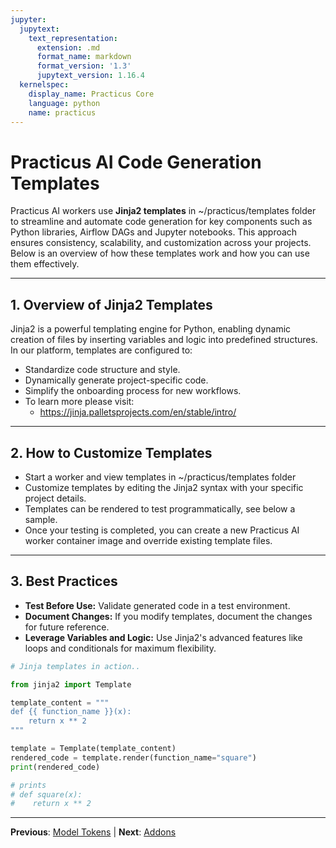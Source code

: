 ```yaml
---
jupyter:
  jupytext:
    text_representation:
      extension: .md
      format_name: markdown
      format_version: '1.3'
      jupytext_version: 1.16.4
  kernelspec:
    display_name: Practicus Core
    language: python
    name: practicus
---
```


# Practicus AI Code Generation Templates

Practicus AI workers use **Jinja2 templates** in ~/practicus/templates folder to streamline and automate code generation for key components such as Python libraries, Airflow DAGs and Jupyter notebooks. This approach ensures consistency, scalability, and customization across your projects. Below is an overview of how these templates work and how you can use them effectively.

---

## 1. **Overview of Jinja2 Templates**
Jinja2 is a powerful templating engine for Python, enabling dynamic creation of files by inserting variables and logic into predefined structures. In our platform, templates are configured to:
- Standardize code structure and style.
- Dynamically generate project-specific code.
- Simplify the onboarding process for new workflows.
- To learn more please visit:
    - https://jinja.palletsprojects.com/en/stable/intro/

---

## 2. **How to Customize Templates**
- Start a worker and view templates in ~/practicus/templates folder
- Customize templates by editing the Jinja2 syntax with your specific project details.
- Templates can be rendered to test programmatically, see below a sample.
- Once your testing is completed, you can create a new Practicus AI worker container image and override existing template files.
---

## 3. **Best Practices**
- **Test Before Use:** Validate generated code in a test environment.
- **Document Changes:** If you modify templates, document the changes for future reference.
- **Leverage Variables and Logic:** Use Jinja2's advanced features like loops and conditionals for maximum flexibility.

```python
# Jinja templates in action..

from jinja2 import Template

template_content = """
def {{ function_name }}(x):
    return x ** 2
"""

template = Template(template_content)
rendered_code = template.render(function_name="square")
print(rendered_code)

# prints
# def square(x):
#    return x ** 2
```


---

**Previous**: [Model Tokens](model-tokens.md) | **Next**: [Addons](addons.md)
